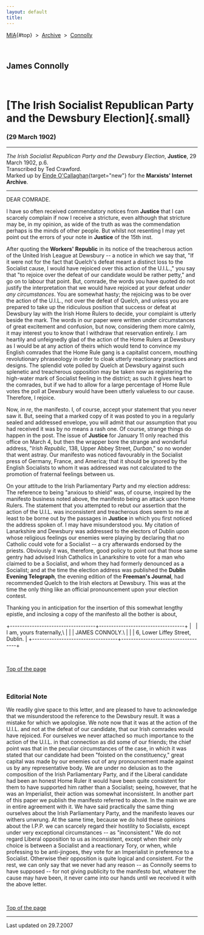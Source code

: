 ```yaml
---
layout: default
title: 
---
```

[MIA](../../../../index.htm){#top}  \> 
[Archive](../../../index.htm)  \>  [Connolly](../../index.htm)

 

## James Connolly

 

# [The Irish Socialist Republican Party and the Dewsbury Election]{.small}

### (29 March 1902)

------------------------------------------------------------------------

*The Irish Socialist Republican Party and the Dewsbury Election*,
**Justice**, 29 March 1902, p.6.\
Transcribed by Ted Crawford.\
Marked up by [Einde
O'Callaghan](../../../../admin/volunteers/biographies/eocallaghan.htm){target="new"}
for the **Marxists' Internet Archive**.

------------------------------------------------------------------------

DEAR COMRADE.

I have so often received commendatory notices from **Justice** that I
can scarcely complain if now I receive a stricture, even although that
stricture may be, in my opinion, as wide of the truth as was the
commendation perhaps is the minds of other people. But whilst not
resenting I may yet point out the errors of your note in **Justice** of
the 15th inst.

After quoting the **Workers' Republic** in its notice of the treacherous
action of the United Irish League at Dewsbury -- a notice in which we
say that, "If it were not for the fact that Quelch's defeat meant a
distinct loss to the Socialist cause, I would have rejoiced over this
action of the U.I.L.," you say that "to rejoice over the defeat of our
candidate would be rather petty," and go on to labour that point. But,
comrade, the words you have quoted do not justify the interpretation
that we would have rejoiced at your defeat *under any circumstances*.
You are somewhat hasty; the rejoicing was to be over the action of the
U.I.L., not over the defeat of Quelch, and unless you are prepared to
take up the ridiculous position that success or defeat at Dewsbury lay
with the Irish Home Rulers to decide, your complaint is utterly beside
the mark. The words in our paper were written under circumstances of
great excitement and confusion, but now, considering them more calmly,
it may interest you to know that I withdraw that reservation entirely. I
am heartily and unfeignedly glad of the action of the Home Rulers at
Dewsbury as I would be at any action of theirs which would tend to
convince my English comrades that the Home Rule gang is a capitalist
concern, mouthing revolutionary phraseology in order to cloak utterly
reactionary practices and designs. The splendid vote polled by Quelch at
Dewsbury against such splenetic and treacherous opposition may be taken
now as registering the high-water mark of Socialist feeling in the
district; as such it gives heart to the comrades, but if we had to allow
for a large percentage of Home Rule votes the poll at Dewsbury would
have been utterly valueless to our cause. Therefore, I rejoice.

Now, *in re*, the manifesto. I, of course, accept your statement that
you never saw it. But, seeing that a marked copy of it was posted to you
in a regularly sealed and addressed envelope, you will admit that our
assumption that you had received it was by no means a rash one. Of
course, strange things do happen in the post. The issue of **Justice**
for January 11 only reached this office on March 4, but then the wrapper
bore the strange and wonderful address, "*Irish Republic*, 138, Upper
Abbey Street, *Durban*," so no wonder that went astray. Our manifesto
was noticed favourably in the Socialist press of Germany, France, and
America; that it should be ignored by the English Socialists to whom it
was addressed was not calculated to the promotion of fraternal feelings
between us.

On your attitude to the Irish Parliamentary Party and my election
address: The reference to being "anxious to shield" was, of course,
inspired by the manifesto business noted above, the manifesto being an
attack upon Home Rulers. The statement that you attempted to rebut our
assertion that the action of the U.I.L. was inconsistent and treacherous
does seem to me at least to be borne out by the passages in **Justice**
in which you first noticed the address spoken of. I may have
misunderstood you. My citation of Lanarkshire and Dewsbury was addressed
to the electors of Dublin upon whose religious feelings our enemies were
playing by declaring that no Catholic could vote for a Socialist -- a
cry afterwards endorsed by the priests. Obviously it was, therefore,
good policy to point out that those same gentry had advised Irish
Catholics in Lanarkshire to vote for a man who claimed to be a
Socialist, and whom they had formerly denounced as a Socialist; and at
the time the election address was published the **Dublin Evening
Telegraph**, the evening edition of the **Freeman's Journal**, had
recommended Quelch to the Irish electors at Dewsbury. This was at the
time the only thing like an official pronouncement upon your election
contest.

Thanking you in anticipation for the insertion of this somewhat lengthy
epistle, and inclosing a copy of the manifesto all the bother is about,

+-----------------------------------+-----------------------------------+
|                                   | I am, yours fraternally,\         |
|                                   | JAMES CONNOLY.\                   |
|                                   | 6, Lower Liffey Street, Dublin.   |
+-----------------------------------+-----------------------------------+

 

[Top of the page](#top)

 

### Editorial Note

We readily give space to this letter, and are pleased to have to
acknowledge that we misunderstood the reference to the Dewsbury result.
It was a mistake for which we apologise. We note now that it was at the
action of the U.I.L. and not at the defeat of our candidate, that our
Irish comrades would have rejoiced. For ourselves we never attached so
much importance to the action of the U.I.L. in that connection as did
some of our friends; the chief point was that in the peculiar
circumstances of the case, in which it was stated that our candidate had
been "foisted on the constituency," great capital was made by our
enemies out of any pronouncement made against us by any representative
body. We are under no delusion as to the composition of the Irish
Parliamentary Party, and if the Liberal candidate had been an honest
Home Ruler it would have been quite consistent for them to have
supported him rather than a Socialist; seeing, however, that he was an
Imperialist, their action was somewhat inconsistent. In another part of
this paper we publish the manifesto referred to above. In the main we
are in entire agreement with it. We have said practically the same thing
ourselves about the Irish Parliamentary Party, and the manifesto leaves
our withers unwrung. At the same time, because we do hold these opinions
about the I.P.P. we can scarcely regard their hostility to Socialists,
except under very exceptional circumstances -- as "inconsistent." We do
not regard Liberal opposition to us as inconsistent, except when their
only choice is between a Socialist and a reactionary Tory, or when,
while professing to be anti-jingoes, they vote for an Imperialist in
preference to a Socialist. Otherwise their opposition is quite logical
and consistent. For the rest, we can only say that we never had any
reason -- as Connolly seems to have supposed -- for not giving publicity
to the manifesto but, whatever the cause may have been, it never came
into our hands until we received it with the above letter.

 

[Top of the page](#top)

------------------------------------------------------------------------

Last updated on 29.7.2007
